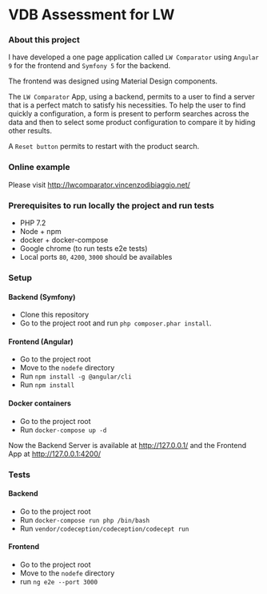 # VDB Assessment for LW

### About this project
I have developed a one page application called `LW Comparator` using `Angular 9` for the frontend and `Symfony 5` for the backend.

The frontend was designed using Material Design components.

The `LW Comparator` App, using a backend, permits to a user to find a server that is a perfect match to satisfy his necessities. To help the user to find quickly a configuration, a form is present to perform searches across the data and then to select some product configuration to compare it by hiding other results.

A `Reset button` permits to restart with the product search. 

### Online example
Please visit http://lwcomparator.vincenzodibiaggio.net/

### Prerequisites to run locally the project and run tests

* PHP 7.2
* Node + npm
* docker + docker-compose
* Google chrome (to run tests e2e tests)
* Local ports `80`, `4200`, `3000` should be availables

### Setup

#### Backend (Symfony)
* Clone this repository
* Go to the project root and run `php composer.phar install`.

#### Frontend (Angular)
* Go to the project root 
* Move to the `nodefe` directory
* Run `npm install -g @angular/cli`
* Run `npm install`

#### Docker containers
* Go to the project root
* Run `docker-compose up -d`

Now the Backend Server is available at http://127.0.0.1/ and the Frontend App at http://127.0.0.1:4200/

### Tests

#### Backend
* Go to the project root
* Run `docker-compose run php /bin/bash`
* Run `vendor/codeception/codeception/codecept run` 

#### Frontend
* Go to the project root 
* Move to the `nodefe` directory
* run `ng e2e --port 3000`
